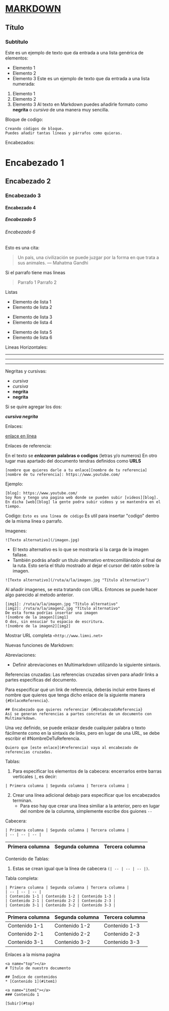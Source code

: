 
# [MARKDOWN](https://es.wikipedia.org/wiki/Markdown)

## Título
### Subtítulo
Este es un ejemplo de texto que da entrada a una lista genérica de elementos:
- Elemento 1
- Elemento 2
- Elemento 3
Este es un ejemplo de texto que da entrada a una lista numerada:
1. Elemento 1
2. Elemento 2
3. Elemento 3
Al texto en Markdown puedes añadirle formato como **negrita** o *cursiva* de una manera muy sencilla.

Bloque de codigo:
~~~
Creando códigos de bloque.
Puedes añadir tantas líneas y párrafos como quieras.  
~~~

Encabezados:
# Encabezado 1
## Encabezado 2
### Encabezado 3
#### Encabezado 4
##### Encabezado 5
###### Encabezado 6


Esto es una cita:
> Un país, una civilización se puede juzgar por la forma en que trata a sus animales.  — Mahatma Gandhi

Si el parrafo tiene mas lineas 

> Parrafo 1 
> Parrafo 2 

Listas
- Elemento de lista 1
- Elemento de lista 2
* Elemento de lista 3
* Elemento de lista 4
+ Elemento de lista 5
+ Elemento de lista 6

Lineas Horizontales:
***
---
___

Negritas y cursivas:

- *cursiva*
- _cursiva_
- **negrita**	
- __negrita__	

Si se quire agregar los dos:

***cursiva negrita***

Enlaces:

[enlace en línea](https://www.youtube.com/)

Enlaces de referencia:

En el texto se ***enlazaran*** **palabras o codigos** (letras y/o numeros) En otro lugar mas apartado del documento tendras definidos como **URLS**
~~~
[nombre que quieres darle a tu enlace][nombre de tu referencia]
[nombre de tu referencia]: https://www.youtube.com/
~~~
Ejemplo:
~~~
[blog]: https://www.youtube.com/
Soy Ron y tengo una pagina web donde se pueden subir [videos][blog].
En dicha [web][blog] la gente podra subir videos y se mantendra en el tiempo.
~~~
Codigo:
`Esto es una línea de código`
Es util para insertar "codigo" dentro de la misma linea o parrafo.

Imagenes:

`![Texto alternativo](/imagen.jpg)`

- El texto alternativo es lo que se mostraría si la carga de la imagen fallase.
- También podrás añadir un título alternativo entrecomillándolo al final de la ruta. 
Esto sería el título mostrado al dejar el cursor del ratón sobre la imagen.

`![Texto alternativo](/ruta/a/la/imagen.jpg "Título alternativo")`

Al añadir imagenes, se esta tratando con URLs. Entonces se puede hacer algo parecido al metodo anterior.
~~~
[img1]: /ruta/a/la/imagen.jpg "Título alternativo"
[img2]: /ruta/a/la/imagen2.jpg "Título alternativo"
De esta forma podrías insertar una imagen
![nombre de la imagen][img1]
O dos, sin ensuciar tu espacio de escritura.
![nombre de la imagen2][img2]
~~~
Mostrar URL completa
`<http://www.limni.net>`

Nuevas funciones de Markdown:

Abreviaciones:
- Definir abreviaciones en Multimarkdown utilizando la siguiente sintaxis.

Referencias cruzadas:
Las referencias cruzadas sirven para añadir links a partes específicas del documento.

Para especificar qué un link de referencia, deberás incluir entre llaves el nombre que quieres que tenga dicho enlace de la siguiente manera `{#EnlaceReferencia}`.
~~~
## Encabezado que quieres referenciar {#EncabezadoReferencia}
Así se generan referencias a partes concretas de un documento con Multimarkdown.
~~~

Una vez definido, se puede enlazar desde cualquier palabra o texto fácilmente como en la sintaxis de links, pero en 
lugar de una URL, se debe escribir el #NombreDeTuReferencia.
~~~
Quiero que [este enlace](#referencia) vaya al encabezado de referencias cruzadas.
~~~

Tablas:
1. Para especificar los elementos de la cabecera: encerrarlos entre barras verticales `|`, es decir:
~~~
| Primera columna | Segunda columna | Tercera columna |
~~~
2. Crear una línea adicional debajo para especificar que los encabezados terminan.
    -  Para eso hay que crear una linea similiar a la anterior, pero en lugar del nombre de la columna, simplemente escribe dos guiones `--`

Cabecera: 
~~~
| Primera columna | Segunda columna | Tercera columna |
| -- | -- | -- |
~~~
| Primera columna | Segunda columna | Tercera columna |
| -- | -- | -- |

Contenido de Tablas:
1. Estas se crean igual que la línea de cabecera `(| -- | -- | -- |)`.

Tabla completa:
~~~
| Primera columna | Segunda columna | Tercera columna |
| -- | -- | -- |
| Contenido 1-1 | Contenido 1-2 | Contenido 1-3 |
| Contenido 2-1 | Contenido 2-2 | Contenido 2-3 |
| Contenido 3-1 | Contenido 3-2 | Contenido 3-3 |
~~~
| Primera columna | Segunda columna | Tercera columna |
| -- | -- | -- |
| Contenido 1-1 | Contenido 1-2 | Contenido 1-3 |
| Contenido 2-1 | Contenido 2-2 | Contenido 2-3 |
| Contenido 3-1 | Contenido 3-2 | Contenido 3-3 |


Enlaces a la misma pagina
~~~
<a name="top"></a>
# Título de nuestro documento

## Índice de contenidos
* [Contenido 1](#item1)

<a name="item1"></a>
### Contenido 1

[Subir](#top)
~~~